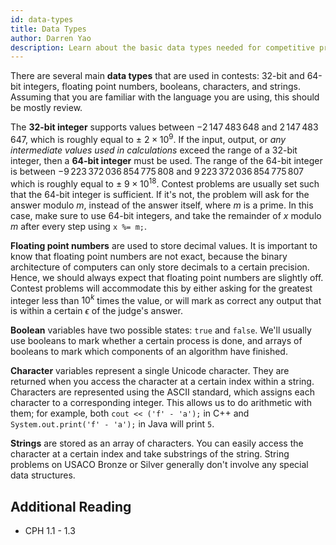```yaml
---
id: data-types
title: Data Types
author: Darren Yao
description: Learn about the basic data types needed for competitive programming.
---
```


There are several main **data types** that are used in contests: 32-bit and 64-bit integers, floating point numbers, booleans, characters, and strings. Assuming that you are familiar with the language you are using, this should be mostly review.

The **32-bit integer** supports values between $-2\,147\,483\,648$ and $2\,147\,483\,647$, which is roughly equal to $\pm$ $2 \times 10^9.$ If the input, output, or *any intermediate values used in calculations* exceed the range of a 32-bit integer, then a **64-bit integer** must be used. The range of the 64-bit integer is between $-9\,223\,372\,036\,854\,775\,808$ and $9\,223\,372\,036\,854\,775\,807$ which is roughly equal to $\pm$ $9 \times 10^{18}$. Contest problems are usually set such that the 64-bit integer is sufficient. If it's not, the problem will ask for the answer modulo $m$, instead of the answer itself, where $m$ is a prime. In this case, make sure to use 64-bit integers, and take the remainder of $x$ modulo $m$ after every step using `x %= m;`.
 
**Floating point numbers** are used to store decimal values. It is important to know that floating point numbers are not exact, because the binary architecture of computers can only store decimals to a certain precision. Hence, we should always expect that floating point numbers are slightly off. Contest problems will accommodate this by either asking for the greatest integer less than $10^k$ times the value, or will mark as correct any output that is within a certain $\epsilon$ of the judge's answer.

**Boolean** variables have two possible states: `true` and `false`. We'll usually use booleans to mark whether a certain process is done, and arrays of booleans to mark which components of an algorithm have finished.

**Character** variables represent a single Unicode character. They are returned when you access the character at a certain index within a string. Characters are represented using the ASCII standard, which assigns each character to a corresponding integer. This allows us to do arithmetic with them; for example, both `cout << ('f' - 'a');` in C++ and `System.out.print('f' - 'a');` in Java will print `5`.

**Strings** are stored as an array of characters. You can easily access the character at a certain index and take substrings of the string. String problems on USACO Bronze or Silver generally don't involve any special data structures.

## Additional Reading

 - CPH 1.1 - 1.3